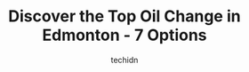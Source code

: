 ---
layout: ampstory
image: https://i0.wp.com/www.auto.or.id/wp-content/uploads/2023/06/lube-city-0-edmonton-1686322711.jpeg?resize=640,853
author: techidn
featured: false
description: Edmonton, Alberta, Canada is a haven for Oil Change enthusiasts, boasting an impressive array of 7 top-notch establishments. Whether youre a seasoned connoisseur or simply curious to explor
title: Discover the Top Oil Change in Edmonton - 7 Options
cover:
   title: Discover the Top Oil Change in Edmonton - 7 Options
   subtitle: AUTO.OR.ID
   background: https://www.auto.or.id/wp-content/uploads/2023/06/lube-city-0-edmonton-1686322711.jpeg

pages: 
 - layout: thirds
   top: <h1>#1 Jiffy Lube</h1>
   bottom: "<p>Had very good service at this Jiffy Lube location. They helped us with everything we requested for and even gave suggestions on what I could do to make things better. Rea</p>"
   background: https://www.auto.or.id/wp-content/uploads/2023/06/lube-city-1-edmonton-1686322713.jpeg
   backgroundblur: true
 - layout: thirds
   top: <h1>#2 LubeFx Plus - Express Oil Change & Tire Services - Edmonton</h1>
   bottom: "<p>12621 Fort Rd NW, Edmonton, AB T5C 3C2, Canada</p>"
   background: https://www.auto.or.id/wp-content/uploads/2023/06/lube-city-2-edmonton-1686322713.jpeg
   cta:
      link: https://www.auto.or.id/discover-the-top-oil-change-in-edmonton-7-options/
      text: Discover the Top Oil Change in Edmonton - 7 Options
 - layout: thirds
   top: <h1>#3 Mr. Lube + Tires</h1>
   bottom: "<p>5030 23 Ave NW, Edmonton, AB T6L 6Z4, Canada</p>"
   background: https://images.unsplash.com/photo-1586158775613-8c3ee053acbe?ixlib=rb-4.0.3&ixid=MnwxMjA3fDB8MHxwaG90by1wYWdlfHx8fGVufDB8fHx8&auto=format&fit=crop&w=640&h=853&q=80
   cta:
      link: https://www.auto.or.id/discover-the-top-oil-change-in-edmonton-7-options/
      text: Discover the Top Oil Change in Edmonton - 7 Options
 - layout: thirds
   top: <h1>#4 Jiffy Lube</h1>
   bottom: "<p>11503 104 Ave NW, Edmonton, AB T5K 2S2, Canada</p>"
   background: https://images.unsplash.com/photo-1534285686845-f2a7844e65b1?ixlib=rb-4.0.3&ixid=MnwxMjA3fDB8MHxwaG90by1wYWdlfHx8fGVufDB8fHx8&auto=format&fit=crop&w=640&h=853&q=80
   cta:
      link: https://www.auto.or.id/discover-the-top-oil-change-in-edmonton-7-options/
      text: Discover the Top Oil Change in Edmonton - 7 Options
 - layout: thirds
   top: <h1>#5 Lube City</h1>
   bottom: "<p>15530 111 Ave NW, Edmonton, AB T5M 2R4, Canada</p>"
   background: https://images.unsplash.com/photo-1603224684009-453e1af42ceb?ixlib=rb-4.0.3&ixid=MnwxMjA3fDB8MHxwaG90by1wYWdlfHx8fGVufDB8fHx8&auto=format&fit=crop&w=640&h=853&q=80
   cta:
      link: https://www.auto.or.id/discover-the-top-oil-change-in-edmonton-7-options/
      text: Discover the Top Oil Change in Edmonton - 7 Options
 - layout: thirds
   top: <h1>#6 Mr. Lube + Tires</h1>
   bottom: "<p>10315 34 Ave NW, Edmonton, AB T6J 6V1, Canada</p>"
   background: https://images.unsplash.com/photo-1629935252276-2e9267f778a1?ixlib=rb-4.0.3&ixid=MnwxMjA3fDB8MHxwaG90by1wYWdlfHx8fGVufDB8fHx8&auto=format&fit=crop&w=640&h=853&q=80
   cta:
      link: https://www.auto.or.id/discover-the-top-oil-change-in-edmonton-7-options/
      text: Discover the Top Oil Change in Edmonton - 7 Options
 - layout: thirds
   top: <h1>#7 Lube City</h1>
   bottom: "<p>2316 23 Ave NW, Edmonton, AB T6T 0R1, Canada</p>"
   background: https://images.unsplash.com/photo-1532581140115-3e355d1ed1de?ixlib=rb-4.0.3&ixid=MnwxMjA3fDB8MHxwaG90by1wYWdlfHx8fGVufDB8fHx8&auto=format&fit=crop&w=640&h=853&q=80
   cta:
      link: https://www.auto.or.id/discover-the-top-oil-change-in-edmonton-7-options/
      text: Discover the Top Oil Change in Edmonton - 7 Options
 - layout: thirds
   middle: Continue reading...
   background: https://images.unsplash.com/photo-1519752441410-d3ca70ecb937?ixlib=rb-4.0.3&ixid=MnwxMjA3fDB8MHxwaG90by1wYWdlfHx8fGVufDB8fHx8&auto=format&fit=crop&w=640&h=853&q=80
   cta:
      link: https://www.auto.or.id/discover-the-top-oil-change-in-edmonton-7-options/
      text: Discover the Top Oil Change in Edmonton - 7 Options

---